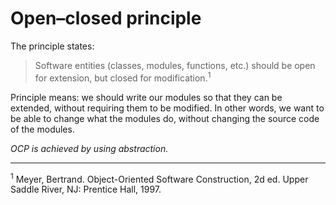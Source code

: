 # Open–closed principle

The principle states:

> Software entities (classes, modules, functions, etc.) should be open for extension, but closed for modification.<sup>1</sup>

Principle means: we should write our modules so that they can be extended, without requiring them to be modified. In other words, we want to be able to change what the modules do, without changing the source code of the modules.

*OCP is achieved by using abstraction.*

<hr>

<sup>1</sup> Meyer, Bertrand. Object-Oriented Software Construction, 2d ed. Upper Saddle River, NJ: Prentice Hall, 1997.
